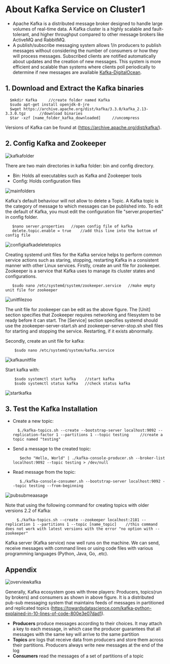 # About Kafka Service on Cluster1
- Apache Kafka is a distributed message broker designed to handle large volumes of real-time data. A Kafka cluster is a highly scalable and fault-tolerant, and higher throughput compared to other message brokers like ActiveMQ and RabbitMQ. 
- A publish/subscribe messaging system allows 1/n producers to publish messages without considering the number of consumers or how they will process messages. Subscribed clients are notified automatically about updates and the creation of new messages. This system is more efficient and scalable than systems where clients poll periodically to determine if new messages are available [Kafka-DigitalOcean](https://www.digitalocean.com/community/tutorials/how-to-install-apache-kafka-on-ubuntu-20-04). 

## 1. Download and Extract the Kafka binaries 

      $mkdir Kafka     //create folder named Kafka
      $sudo apt-get install openjdk-8-jre 
      $wget https://archive.apache.org/dist/kafka/3.3.0/kafka_2.13-3.3.0.tgz      //download binaries 
      $tar -xzf [name_folder_kafka_downloaded]     //uncompress 

Versions of Kafka can be found at (https://archive.apache.org/dist/kafka/). 

## 2. Config Kafka and Zookeeper 
![kafkafolder](https://user-images.githubusercontent.com/18479389/215024990-7d8a4490-c37e-41c6-aa87-1f02a6f89e07.png)

There are two main directories in kafka folder: bin and config directory. 

- Bin: Holds all executables such as Kafka and Zookeeper tools 
- Config: Holds configuration files 

![mainfolders](https://user-images.githubusercontent.com/18479389/215026148-056a7ef4-379b-420a-8887-49fc9ca03978.png)

Kafka's default behaviour will not allow to delete a Topic. A Kafka topic is the category of message to which messages can be published into. To edit the default of Kafka, you must edit the configuration file "server.properties" in config folder. 

       $nano server.properties   //open config file of kafka
       delete.topic.enable = true    //add this line into the bottom of config file

![configkafkadeletetopics](https://user-images.githubusercontent.com/18479389/215028174-09a67a30-17e4-4aab-a3ba-1860a93bbfe5.png)

Creating systemd unit files for the Kafka service helps to perform common service actions such as staring, stopping, restarting Kafka in a consistent manner with other Linux services. Firstly, create an unit file for zookeeper. Zookeeper is a service that Kafka uses to manage its cluster states and configurations. 

       $sudo nano /etc/systemd/system/zookeeper.service   //make empty unit file for zookeeper

![unitfilezoo](https://user-images.githubusercontent.com/18479389/215031103-74fe5dd9-e411-41e9-91b6-235632d2c9d2.png)

The unit file for zookeeper can be edit as the above figure. The [Unit] section specifies that Zookeeper requires networking and filesystem to be ready before it can start. The [Service] section specifies systemd should use the zookeeper-server-start.sh and zookeeper-server-stop.sh shell files for starting and stopping the service. Restarting, if it exists abnormally. 

Secondly, create an unit file for kafka:

        $sudo nano /etc/systemd/system/kafka.service

![kafkaunitfile](https://user-images.githubusercontent.com/18479389/215034811-42220ccb-f5fc-4699-909c-719352a000fd.png)

Start kafka with:

        $sudo systemctl start kafka    //start kafka
        $sudo systemctl status kafka   //check status kafka

![startkafka](https://user-images.githubusercontent.com/18479389/215035547-e47d11eb-bd31-460f-af35-9d848e12a898.png)

## 3. Test the Kafka Installation
- Create a new topic:

        $./kafka-topics.sh --create --bootstrap-server localhost:9092 --replication-factor 1 --partitions 1 --topic testing     //create a topic named "testing"

- Send a message to the created topic:

         $echo "Hello, World" | ./kafka-console-producer.sh --broker-list localhost:9092 --topic testing > /dev/null


- Read message from the topic:

         $./kafka-console-consumer.sh --bootstrap-server localhost:9092 --topic testing --from-beginning


![pubsubmeaasage](https://user-images.githubusercontent.com/18479389/215042324-938db059-75e7-4cd0-b083-477f3e33e904.png)

Note that using the following command for creating topics with older versions 2.2 of Kafka:

         $./kafka-topics.sh --create --zookeeper localhost:2181 --replication 1 --partitions 1 --topic [name_topic]    //this command does not work with latest versions with the error "no option with --zookeeper"

Kafka server (Kafka service) now well runs on the machine. We can send, receive messages with command lines or using code files with various programming languages (Python, Java, Go, .etc).

## Appendix
![overviewkafka](https://user-images.githubusercontent.com/18479389/215045309-afb1af74-7b24-4669-88f2-9086c4b9b0cb.png) 

Generally, Kafka ecosystem goes with three players: Producers, topics(run by brokers) and consumers as shown in above figure. It is a distributed pub-sub messaging system that maintains feeds of messages in partitioned and replicated topics (https://towardsdatascience.com/kafka-python-explained-in-10-lines-of-code-800e3e07dad1). 

- __Producers__ produce messages according to their choices. It may attach a key to each message, in which case the producer guarantees that all messages with the same key will arrive to the same partition
- __Topics__ are logs that receive data from producers and store them across their partitions. Producers always write new messages at the end of the log
- __Consumers__ read the messages of a set of partitions of a topic
